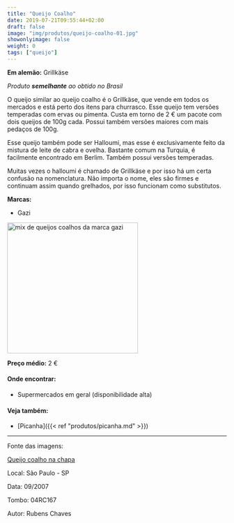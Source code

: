 ```yaml
---
title: "Queijo Coalho"
date: 2019-07-21T09:55:44+02:00
draft: false
image: "img/produtos/queijo-coalho-01.jpg"
showonlyimage: false
weight: 0
tags: ["queijo"]
---
```


<!--more-->

**Em alemão:** Grillkäse

_Produto **semelhante** ao obtido no Brasil_

O queijo similar ao queijo coalho é o Grillkäse, que vende em todos os mercados e está perto dos itens para churrasco. Esse queijo tem versões temperadas com ervas ou pimenta. Custa em torno de 2 € um pacote com dois queijos de 100g cada. Possui também versões maiores com mais pedaços de 100g.

Esse queijo também pode ser Halloumi, mas esse é exclusivamente feito da mistura de leite de cabra e ovelha. Bastante comum na Turquia, é facilmente encontrado em Berlim. Também possui versões temperadas. 

Muitas vezes o halloumi é chamado de Grillkäse e por isso há um certa confusão na nomenclatura.
Não importa o nome, eles são firmes e continuam assim quando grelhados, por isso funcionam como substitutos.

**Marcas:**

- Gazi

<img src="../../img/produtos/queijo-coalho-02.jpg" alt="mix de queijos coalhos da marca gazi" width="300"/>

**Preço médio:** 2 €

#### Onde encontrar:

* Supermercados em geral (disponibilidade alta)

#### Veja também:

- [Picanha]({{< ref "produtos/picanha.md" >}})

---

Fonte das imagens:

[Queijo coalho na chapa](https://www.flickr.com/photos/sescsp/11802757166)

Local: São Paulo - SP

Data: 09/2007

Tombo: 04RC167

Autor: Rubens Chaves
